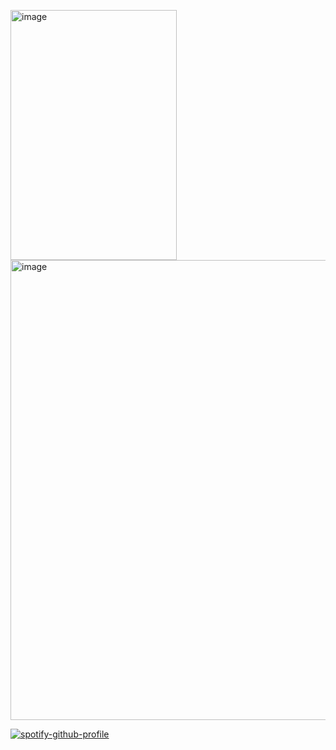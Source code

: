 


[<img width="266" height="400" alt="image" src="https://github.com/user-attachments/assets/22b5e9e1-1ea3-4cc0-b472-3c1f6e6f6e74" />    
](https://i.pinimg.com/736x/ce/27/65/ce2765047c6a34786bad5fa82d6d9925.jpg)<img width="736" height="736" alt="image" src="https://github.com/user-attachments/assets/0e3d153d-8f1e-48df-8bb7-6b26bda7aed8" />





[![spotify-github-profile](https://spotify-github-profile.kittinanx.com/api/view?uid=31newi2imqx6oawnonuoik5iytmi&cover_image=true&theme=novatorem&show_offline=false&background_color=ffffff&interchange=false&profanity=false&bar_color=ffdad8&bar_color_cover=false)](https://github.com/kittinan/spotify-github-profile)

